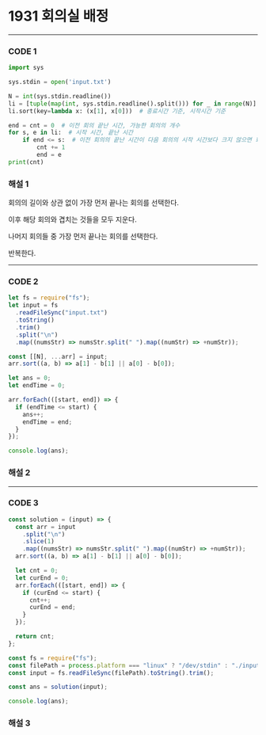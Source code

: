 # 1931 회의실 배정

---

### CODE 1

```python
import sys

sys.stdin = open('input.txt')

N = int(sys.stdin.readline())
li = [tuple(map(int, sys.stdin.readline().split())) for _ in range(N)]
li.sort(key=lambda x: (x[1], x[0]))  # 종료시간 기준, 시작시간 기준

end = cnt = 0  # 이전 회의 끝난 시간, 가능한 회의의 개수
for s, e in li:  # 시작 시간, 끝난 시간
    if end <= s:  # 이전 회의의 끝난 시간이 다음 회의의 시작 시간보다 크지 않으면 회의 갱신
        cnt += 1
        end = e
print(cnt)

```

### 해설 1

회의의 길이와 상관 없이 가장 먼저 끝나는 회의를 선택한다.

이후 해당 회의와 겹치는 것들을 모두 지운다.

나머지 회의들 중 가장 먼저 끝나는 회의를 선택한다.

반복한다.

---

### CODE 2

```javascript
let fs = require("fs");
let input = fs
  .readFileSync("input.txt")
  .toString()
  .trim()
  .split("\n")
  .map((numsStr) => numsStr.split(" ").map((numStr) => +numStr));

const [[N], ...arr] = input;
arr.sort((a, b) => a[1] - b[1] || a[0] - b[0]);

let ans = 0;
let endTime = 0;

arr.forEach(([start, end]) => {
  if (endTime <= start) {
    ans++;
    endTime = end;
  }
});

console.log(ans);
```

### 해설 2

---

### CODE 3

```javascript
const solution = (input) => {
  const arr = input
    .split("\n")
    .slice(1)
    .map((numsStr) => numsStr.split(" ").map((numStr) => +numStr));
  arr.sort((a, b) => a[1] - b[1] || a[0] - b[0]);

  let cnt = 0;
  let curEnd = 0;
  arr.forEach(([start, end]) => {
    if (curEnd <= start) {
      cnt++;
      curEnd = end;
    }
  });

  return cnt;
};

const fs = require("fs");
const filePath = process.platform === "linux" ? "/dev/stdin" : "./input.txt";
const input = fs.readFileSync(filePath).toString().trim();

const ans = solution(input);

console.log(ans);
```

### 해설 3
